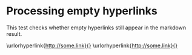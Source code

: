 # Processing empty hyperlinks

This test checks whether empty hyperlinks still appear in the markdown result.

\urlorhyperlink{http://some.link}{}
\urlorhyperlink{http://some.link}{}

